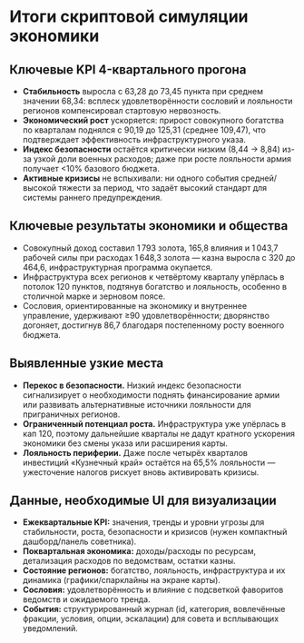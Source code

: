 # Итоги скриптовой симуляции экономики

## Ключевые KPI 4-квартального прогона
- **Стабильность** выросла с 63,28 до 73,45 пункта при среднем значении 68,34: всплеск удовлетворённости сословий и лояльности регионов компенсировал стартовую нервозность.
- **Экономический рост** ускоряется: прирост совокупного богатства по кварталам поднялся с 90,19 до 125,31 (среднее 109,47), что подтверждает эффективность инфраструктурного указа.
- **Индекс безопасности** остаётся критически низким (8,44 → 8,84) из-за узкой доли военных расходов; даже при росте лояльности армия получает <10% базового бюджета.
- **Активные кризисы** не вспыхивали: ни одного события средней/высокой тяжести за период, что задаёт высокий стандарт для системы раннего предупреждения.

## Ключевые результаты экономики и общества
- Совокупный доход составил 1 793 золота, 165,8 влияния и 1 043,7 рабочей силы при расходах 1 648,3 золота — казна выросла с 320 до 464,6, инфраструктурная программа окупается.
- Инфраструктура всех регионов к четвёртому кварталу упёрлась в потолок 120 пунктов, подтянув богатство и лояльность, особенно в столичной марке и зерновом поясе.
- Сословия, ориентированные на экономику и внутреннее управление, удерживают ≥90 удовлетворённости; дворянство догоняет, достигнув 86,7 благодаря постепенному росту военного бюджета.

## Выявленные узкие места
- **Перекос в безопасности.** Низкий индекс безопасности сигнализирует о необходимости поднять финансирование армии или развивать альтернативные источники лояльности для приграничных регионов.
- **Ограниченный потенциал роста.** Инфраструктура уже упёрлась в кап 120, поэтому дальнейшие кварталы не дадут кратного ускорения экономики без смены указа или расширения карты.
- **Лояльность периферии.** Даже после четырёх кварталов инвестиций «Кузнечный край» остаётся на 65,5% лояльности — ужесточение налогов рискует вновь активировать кризисы.

## Данные, необходимые UI для визуализации
- **Ежеквартальные KPI:** значения, тренды и уровни угрозы для стабильности, роста, безопасности и кризисов (нужен компактный дашборд/панель советника).
- **Поквартальная экономика:** доходы/расходы по ресурсам, детализация расходов по ведомствам, остатки казны.
- **Состояние регионов:** богатство, лояльность, инфраструктура и их динамика (графики/спарклайны на экране карты).
- **Сословия:** удовлетворённость и влияние с подсветкой фаворитов ведомств и ожидаемого тренда.
- **События:** структурированный журнал (id, категория, вовлечённые фракции, условия, опции, эскалации) для совета и всплывающих уведомлений.
